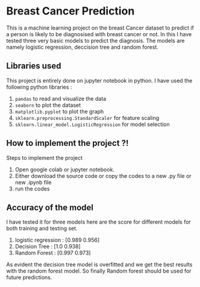 
# Breast Cancer Prediction 

This is a machine learning project on the breast Cancer dataset to predict if a person is likely to be diagnosised with breast cancer or not. In this I have tested three very basic models to predict the diagnosis. The models are namely logistic regression, deccision tree and random forest.  


## Libraries used
This project is entirely done on jupyter notebook in python. I have used the following python libraries :
1. `pandas` to read and visualize the data 
2. `seaborn` to plot the dataset 
3. `matplotlib.pyplot` to plot the graph 
4. `sklearn.preprocessing.StandardScaler` for feature scaling
5. `sklearn.linear_model.LogisticRegression` for model selection 

## How to implement the project ?!

Steps to implement the project 

1. Open google colab or jupyter notebook.
2. Either download the source code or copy the codes to a new .py file  or new .ipynb file
3. run the codes 


## Accuracy of the model 
I have tested it for three models here are the score for different models for both training and testing set.

1. logistic regression : [0.989     0.956]
2. Decision Tree       : [1.0       0.938]
3. Random Forest       : [0.997     0.973]


As evident the decision tree model is overfitted and we get the best results with the random forest model. So finally Random forest should be used for future predictions. 
